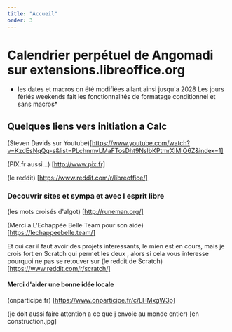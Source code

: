 ```yaml
---
title: "Accueil"
order: 3
---
```


# Calendrier perpétuel de Angomadi sur extensions.libreoffice.org

* les dates et macros on été modifiées allant ainsi jusqu'a 2028  Les jours fériés weekends fait les  fonctionnalités de formatage conditionnel et sans macros*

## Quelques liens vers initiation a Calc 

(Steven Davids sur Youtube)[https://www.youtube.com/watch?v=KzdEsNqQg-s&list=PLchnmvLMaFTosDht9NslbKPtmrXlMIQ6Z&index=1]

(PIX.fr aussi...) [http://www.pix.fr]

(le reddit) [https://www.reddit.com/r/libreoffice/]

### Decouvrir sites  et  sympa et avec l esprit libre
(les mots croisés d'algot) [http://runeman.org/]

(Merci a L'Echappée Belle Team pour son aide) [https://lechappeebelle.team/]

Et oui car il faut avoir des projets interessants, le mien est en cours, mais je crois fort en Scratch qui permet les deux , alors si cela vous interesse pourquoi ne pas se retouver sur
(le reddit de Scratch)  [https://www.reddit.com/r/scratch/]

#### Merci d'aider une bonne idée locale

(onparticipe.fr) [https://www.onparticipe.fr/c/LHMxgW3p]

(je doit aussi faire attention a ce que j envoie au monde entier) [en construction.jpg]
